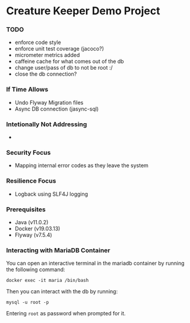 # Creature Keeper Demo Project

### TODO
* enforce code style
* enforce unit test coverage (jacoco?)
* micrometer metrics added
* caffeine cache for what comes out of the db
* change user/pass of db to not be root :/ 
* close the db connection?

### If Time Allows
* Undo Flyway Migration files
* Async DB connection (jasync-sql)

### Intetionally Not Addressing
* 

### Security Focus
* Mapping internal error codes as they leave the system

### Resilience Focus
* Logback using SLF4J logging 

### Prerequisites
* Java (v11.0.2)
* Docker (v19.03.13)
* Flyway (v7.5.4)

### Interacting with MariaDB Container
You can open an interactive terminal in the mariadb container by running the following command:

```docker exec -it maria /bin/bash```

Then you can interact with the db by running: 

```mysql -u root -p```

Entering `root` as password when prompted for it. 
